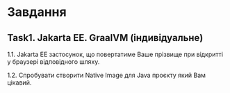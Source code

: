 # Завдання

## Task1. Jakarta EE. GraalVM (індивідуальне)

1.1. Jakarta EE застосунок, що повертатиме Ваше прізвище при відкритті у браузері відповідного шляху.

1.2. Спробувати створити Native Image для Java проєкту який Вам цікавий.